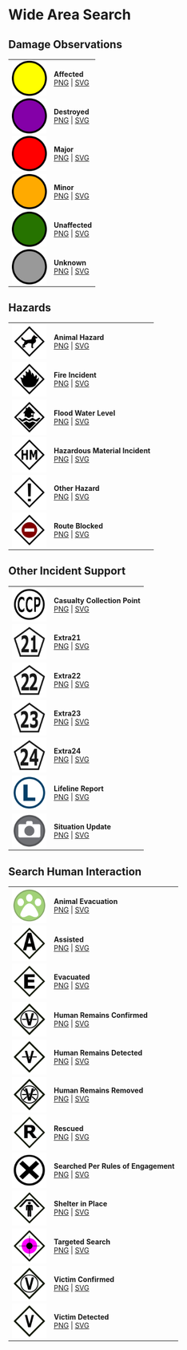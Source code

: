 # Wide Area Search
## Damage Observations
|            |                     |
| ---------- | ------------------- | 
| <img src="https://github.com/NAPSG/USR-Symbology/blob/main/Wide%20Area%20Search/Damage%20Observations/SVGs/USR_WideAreaSearch_DamangeObservation_Affected.svg" align="center" width="70px"/> | **Affected** <br> <a href="https://github.com/NAPSG/USR-Symbology/blob/main/Wide%20Area%20Search/Damage%20Observations/PNGs/USR_WideAreaSearch_DamangeObservation_Affected.png">PNG</a> \| <a href="https://github.com/NAPSG/USR-Symbology/blob/main/Wide%20Area%20Search/Damage%20Observations/SVGs/USR_WideAreaSearch_DamangeObservation_Affected.svg">SVG</a>|
| <img src="https://github.com/NAPSG/USR-Symbology/blob/main/Wide%20Area%20Search/Damage%20Observations/SVGs/USR_WideAreaSearch_DamangeObservation_Destroyed.svg" align="center" width="70px"/> | **Destroyed** <br> <a href="https://github.com/NAPSG/USR-Symbology/blob/main/Wide%20Area%20Search/Damage%20Observations/PNGs/USR_WideAreaSearch_DamangeObservation_Destroyed.png">PNG</a> \| <a href="https://github.com/NAPSG/USR-Symbology/blob/main/Wide%20Area%20Search/Damage%20Observations/SVGs/USR_WideAreaSearch_DamangeObservation_Destroyed.svg">SVG</a>|
| <img src="https://github.com/NAPSG/USR-Symbology/blob/main/Wide%20Area%20Search/Damage%20Observations/SVGs/USR_WideAreaSearch_DamangeObservation_Major.svg" align="center" width="70px"/> | **Major** <br> <a href="https://github.com/NAPSG/USR-Symbology/blob/main/Wide%20Area%20Search/Damage%20Observations/PNGs/USR_WideAreaSearch_DamangeObservation_Major.png">PNG</a> \| <a href="https://github.com/NAPSG/USR-Symbology/blob/main/Wide%20Area%20Search/Damage%20Observations/SVGs/USR_WideAreaSearch_DamangeObservation_Major.svg">SVG</a>|
| <img src="https://github.com/NAPSG/USR-Symbology/blob/main/Wide%20Area%20Search/Damage%20Observations/SVGs/USR_WideAreaSearch_DamangeObservation_Minor.svg" align="center" width="70px"/> | **Minor** <br> <a href="https://github.com/NAPSG/USR-Symbology/blob/main/Wide%20Area%20Search/Damage%20Observations/PNGs/USR_WideAreaSearch_DamangeObservation_Minor.png">PNG</a> \| <a href="https://github.com/NAPSG/USR-Symbology/blob/main/Wide%20Area%20Search/Damage%20Observations/SVGs/USR_WideAreaSearch_DamangeObservation_Minor.svg">SVG</a>|
| <img src="https://github.com/NAPSG/USR-Symbology/blob/main/Wide%20Area%20Search/Damage%20Observations/SVGs/USR_WideAreaSearch_DamangeObservation_Unaffected.svg" align="center" width="70px"/> | **Unaffected** <br> <a href="https://github.com/NAPSG/USR-Symbology/blob/main/Wide%20Area%20Search/Damage%20Observations/PNGs/USR_WideAreaSearch_DamangeObservation_Unaffected.png">PNG</a> \| <a href="https://github.com/NAPSG/USR-Symbology/blob/main/Wide%20Area%20Search/Damage%20Observations/SVGs/USR_WideAreaSearch_DamangeObservation_Unaffected.svg">SVG</a>|
| <img src="https://github.com/NAPSG/USR-Symbology/blob/main/Wide%20Area%20Search/Damage%20Observations/SVGs/USR_WideAreaSearch_DamangeObservation_Unknown.svg" align="center" width="70px"/> | **Unknown** <br> <a href="https://github.com/NAPSG/USR-Symbology/blob/main/Wide%20Area%20Search/Damage%20Observations/PNGs/USR_WideAreaSearch_DamangeObservation_Unknown.png">PNG</a> \| <a href="https://github.com/NAPSG/USR-Symbology/blob/main/Wide%20Area%20Search/Damage%20Observations/SVGs/USR_WideAreaSearch_DamangeObservation_Unknown.svg">SVG</a>|

## Hazards
|            |                     |
| ---------- | ------------------- |
| <img src="https://github.com/NAPSG/USR-Symbology/blob/main/Wide%20Area%20Search/Hazards/SVGs/USR_WAS_Hazard_AnimalHazard.svg" align="center" width="70px"/> | **Animal Hazard** <br> <a href="https://github.com/NAPSG/USR-Symbology/blob/main/Wide%20Area%20Search/Hazards/PNGs/USR_WAS_Hazard_AnimalHazard.png">PNG</a> \| <a href="https://github.com/NAPSG/USR-Symbology/blob/main/Wide%20Area%20Search/Hazards/SVGs/USR_WAS_Hazard_AnimalHazard.svg">SVG</a>|
| <img src="https://github.com/NAPSG/USR-Symbology/blob/main/Wide%20Area%20Search/Hazards/SVGs/USR_WAS_Hazard_FireIncident.svg" align="center" width="70px"/> | **Fire Incident** <br> <a href="https://github.com/NAPSG/USR-Symbology/blob/main/Wide%20Area%20Search/Hazards/PNGs/USR_WAS_Hazard_FireIncident.png">PNG</a> \| <a href="https://github.com/NAPSG/USR-Symbology/blob/main/Wide%20Area%20Search/Hazards/SVGs/USR_WAS_Hazard_FireIncident.svg">SVG</a>|
| <img src="https://github.com/NAPSG/USR-Symbology/blob/main/Wide%20Area%20Search/Hazards/SVGs/USR_WAS_Hazard_FloodWaterLevel.svg" align="center" width="70px"/> | **Flood Water Level** <br> <a href="https://github.com/NAPSG/USR-Symbology/blob/main/Wide%20Area%20Search/Hazards/PNGs/USR_WAS_Hazard_FloodWaterLevel.png">PNG</a> \| <a href="https://github.com/NAPSG/USR-Symbology/blob/main/Wide%20Area%20Search/Hazards/SVGs/USR_WAS_Hazard_FloodWaterLevel.svg">SVG</a>|
| <img src="https://github.com/NAPSG/USR-Symbology/blob/main/Wide%20Area%20Search/Hazards/SVGs/USR_WAS_Hazard_HazardousMaterialIncident.svg" align="center" width="70px"/> | **Hazardous Material Incident** <br> <a href="https://github.com/NAPSG/USR-Symbology/blob/main/Wide%20Area%20Search/Hazards/PNGs/USR_WAS_Hazard_HazardousMaterialIncident.png">PNG</a> \| <a href="https://github.com/NAPSG/USR-Symbology/blob/main/Wide%20Area%20Search/Hazards/SVGs/USR_WAS_Hazard_HazardousMaterialIncident.svg">SVG</a>|
| <img src="https://github.com/NAPSG/USR-Symbology/blob/main/Wide%20Area%20Search/Hazards/SVGs/USR_WAS_Hazard_OtherHazard.svg" align="center" width="70px"/> | **Other Hazard** <br> <a href="https://github.com/NAPSG/USR-Symbology/blob/main/Wide%20Area%20Search/Hazards/PNGs/USR_WAS_Hazard_OtherHazard.png">PNG</a> \| <a href="https://github.com/NAPSG/USR-Symbology/blob/main/Wide%20Area%20Search/Hazards/SVGs/USR_WAS_Hazard_OtherHazard.svg">SVG</a>|
| <img src="https://github.com/NAPSG/USR-Symbology/blob/main/Wide%20Area%20Search/Hazards/SVGs/USR_WAS_Hazard_RouteBlocked.svg" align="center" width="70px"/> | **Route Blocked** <br> <a href="https://github.com/NAPSG/USR-Symbology/blob/main/Wide%20Area%20Search/Hazards/PNGs/USR_WAS_Hazard_RouteBlocked.png">PNG</a> \| <a href="https://github.com/NAPSG/USR-Symbology/blob/main/Wide%20Area%20Search/Hazards/SVGs/USR_WAS_Hazard_RouteBlocked.svg">SVG</a>|

## Other Incident Support
|            |                     |
| ---------- | ------------------- |
| <img src="https://github.com/NAPSG/USR-Symbology/blob/main/Wide%20Area%20Search/Other%20Incident%20Support/SVGs/USR_WideAreaSearch_OtherIncidentSupport_CasualtyCollectionPoint.svg" align="center" width="70px"/> | **Casualty Collection Point** <br> <a href="https://github.com/NAPSG/USR-Symbology/blob/main/Wide%20Area%20Search/Other%20Incident%20Support/PNGs/USR_WideAreaSearch_OtherIncidentSupport_CasualtyCollectionPoint.png">PNG</a> \| <a href="https://github.com/NAPSG/USR-Symbology/blob/main/Wide%20Area%20Search/Other%20Incident%20Support/SVGs/USR_WideAreaSearch_OtherIncidentSupport_CasualtyCollectionPoint.svg">SVG</a>|
| <img src="https://github.com/NAPSG/USR-Symbology/blob/main/Wide%20Area%20Search/Other%20Incident%20Support/SVGs/USR_WideAreaSearch_OtherIncidentSupport_Extra21.svg" align="center" width="70px"/> | **Extra21** <br> <a href="https://github.com/NAPSG/USR-Symbology/blob/main/Wide%20Area%20Search/Other%20Incident%20Support/PNGs/USR_WideAreaSearch_OtherIncidentSupport_Extra21.png">PNG</a> \| <a href="https://github.com/NAPSG/USR-Symbology/blob/main/Wide%20Area%20Search/Other%20Incident%20Support/SVGs/USR_WideAreaSearch_OtherIncidentSupport_Extra21.svg">SVG</a>|
| <img src="https://github.com/NAPSG/USR-Symbology/blob/main/Wide%20Area%20Search/Other%20Incident%20Support/SVGs/USR_WideAreaSearch_OtherIncidentSupport_Extra22.svg" align="center" width="70px"/> | **Extra22** <br> <a href="https://github.com/NAPSG/USR-Symbology/blob/main/Wide%20Area%20Search/Other%20Incident%20Support/PNGs/USR_WideAreaSearch_OtherIncidentSupport_Extra22.png">PNG</a> \| <a href="https://github.com/NAPSG/USR-Symbology/blob/main/Wide%20Area%20Search/Other%20Incident%20Support/SVGs/USR_WideAreaSearch_OtherIncidentSupport_Extra22.svg">SVG</a>|
| <img src="https://github.com/NAPSG/USR-Symbology/blob/main/Wide%20Area%20Search/Other%20Incident%20Support/SVGs/USR_WideAreaSearch_OtherIncidentSupport_Extra23.svg" align="center" width="70px"/> | **Extra23** <br> <a href="https://github.com/NAPSG/USR-Symbology/blob/main/Wide%20Area%20Search/Other%20Incident%20Support/PNGs/USR_WideAreaSearch_OtherIncidentSupport_Extra23.png">PNG</a> \| <a href="https://github.com/NAPSG/USR-Symbology/blob/main/Wide%20Area%20Search/Other%20Incident%20Support/SVGs/USR_WideAreaSearch_OtherIncidentSupport_Extra23.svg">SVG</a>|
| <img src="https://github.com/NAPSG/USR-Symbology/blob/main/Wide%20Area%20Search/Other%20Incident%20Support/SVGs/USR_WideAreaSearch_OtherIncidentSupport_Extra24.svg" align="center" width="70px"/> | **Extra24** <br> <a href="https://github.com/NAPSG/USR-Symbology/blob/main/Wide%20Area%20Search/Other%20Incident%20Support/PNGs/USR_WideAreaSearch_OtherIncidentSupport_Extra24.png">PNG</a> \| <a href="https://github.com/NAPSG/USR-Symbology/blob/main/Wide%20Area%20Search/Other%20Incident%20Support/SVGs/USR_WideAreaSearch_OtherIncidentSupport_Extra24.svg">SVG</a>|
| <img src="https://github.com/NAPSG/USR-Symbology/blob/main/Wide%20Area%20Search/Other%20Incident%20Support/SVGs/USR_WideAreaSearch_OtherIncidentSupport_LifelineReport.svg" align="center" width="70px"/> | **Lifeline Report** <br> <a href="https://github.com/NAPSG/USR-Symbology/blob/main/Wide%20Area%20Search/Other%20Incident%20Support/PNGs/USR_WideAreaSearch_OtherIncidentSupport_LifelineReport.png">PNG</a> \| <a href="https://github.com/NAPSG/USR-Symbology/blob/main/Wide%20Area%20Search/Other%20Incident%20Support/SVGs/USR_WideAreaSearch_OtherIncidentSupport_LifelineReport.svg">SVG</a>|
| <img src="https://github.com/NAPSG/USR-Symbology/blob/main/Wide%20Area%20Search/Other%20Incident%20Support/SVGs/USR_WideAreaSearch_OtherIncidentSupport_SituationUpdate.svg" align="center" width="70px"/> | **Situation Update** <br> <a href="https://github.com/NAPSG/USR-Symbology/blob/main/Wide%20Area%20Search/Other%20Incident%20Support/PNGs/USR_WideAreaSearch_OtherIncidentSupport_SituationUpdate.png">PNG</a> \| <a href="https://github.com/NAPSG/USR-Symbology/blob/main/Wide%20Area%20Search/Other%20Incident%20Support/SVGs/USR_WideAreaSearch_OtherIncidentSupport_SituationUpdate.svg">SVG</a>|

## Search Human Interaction
|            |                     |
| ---------- | ------------------- |
| <img src="https://github.com/NAPSG/USR-Symbology/blob/main/Wide%20Area%20Search/Search%20Human%20Interaction/SVGs/USR_WideAreaSearch_SearchHumanInteractions_AnimalEvacuation.svg" align="center" width="70px"/> | **Animal Evacuation** <br> <a href="https://github.com/NAPSG/USR-Symbology/blob/main/Wide%20Area%20Search/Search%20Human%20Interaction/PNGs/USR_WideAreaSearch_SearchHumanInteractions_AnimalEvacuation.png">PNG</a> \| <a href="https://github.com/NAPSG/USR-Symbology/blob/main/Wide%20Area%20Search/Search%20Human%20Interaction/SVGs/USR_WideAreaSearch_SearchHumanInteractions_AnimalEvacuation.svg">SVG</a>|
| <img src="https://github.com/NAPSG/USR-Symbology/blob/main/Wide%20Area%20Search/Search%20Human%20Interaction/SVGs/USR_WideAreaSearch_SearchHumanInteractions_Assisted.svg" align="center" width="70px"/> | **Assisted** <br> <a href="https://github.com/NAPSG/USR-Symbology/blob/main/Wide%20Area%20Search/Search%20Human%20Interaction/PNGs/USR_WideAreaSearch_SearchHumanInteractions_Assisted.png">PNG</a> \| <a href="https://github.com/NAPSG/USR-Symbology/blob/main/Wide%20Area%20Search/Search%20Human%20Interaction/SVGs/USR_WideAreaSearch_SearchHumanInteractions_Assisted.svg">SVG</a>|
| <img src="https://github.com/NAPSG/USR-Symbology/blob/main/Wide%20Area%20Search/Search%20Human%20Interaction/SVGs/USR_WideAreaSearch_SearchHumanInteractions_Evacuated.svg" align="center" width="70px"/> | **Evacuated** <br> <a href="https://github.com/NAPSG/USR-Symbology/blob/main/Wide%20Area%20Search/Search%20Human%20Interaction/PNGs/USR_WideAreaSearch_SearchHumanInteractions_Evacuated.png">PNG</a> \| <a href="https://github.com/NAPSG/USR-Symbology/blob/main/Wide%20Area%20Search/Search%20Human%20Interaction/SVGs/USR_WideAreaSearch_SearchHumanInteractions_Evacuated.svg">SVG</a>|
| <img src="https://github.com/NAPSG/USR-Symbology/blob/main/Wide%20Area%20Search/Search%20Human%20Interaction/SVGs/USR_WideAreaSearch_SearchHumanInteractions_HumanRemainsConfirmed.svg" align="center" width="70px"/> | **Human Remains Confirmed** <br> <a href="https://github.com/NAPSG/USR-Symbology/blob/main/Wide%20Area%20Search/Search%20Human%20Interaction/PNGs/USR_WideAreaSearch_SearchHumanInteractions_HumanRemainsConfirmed.png">PNG</a> \| <a href="https://github.com/NAPSG/USR-Symbology/blob/main/Wide%20Area%20Search/Search%20Human%20Interaction/SVGs/USR_WideAreaSearch_SearchHumanInteractions_HumanRemainsConfirmed.svg">SVG</a>|
| <img src="https://github.com/NAPSG/USR-Symbology/blob/main/Wide%20Area%20Search/Search%20Human%20Interaction/SVGs/USR_WideAreaSearch_SearchHumanInteractions_HumanRemainsDetected.svg" align="center" width="70px"/> | **Human Remains Detected** <br> <a href="https://github.com/NAPSG/USR-Symbology/blob/main/Wide%20Area%20Search/Search%20Human%20Interaction/PNGs/USR_WideAreaSearch_SearchHumanInteractions_HumanRemainsDetected.png">PNG</a> \| <a href="https://github.com/NAPSG/USR-Symbology/blob/main/Wide%20Area%20Search/Search%20Human%20Interaction/SVGs/USR_WideAreaSearch_SearchHumanInteractions_HumanRemainsDetected.svg">SVG</a>|
| <img src="https://github.com/NAPSG/USR-Symbology/blob/main/Wide%20Area%20Search/Search%20Human%20Interaction/SVGs/USR_WideAreaSearch_SearchHumanInteractions_HumanRemainsRemoved.svg" align="center" width="70px"/> | **Human Remains Removed** <br> <a href="https://github.com/NAPSG/USR-Symbology/blob/main/Wide%20Area%20Search/Search%20Human%20Interaction/PNGs/USR_WideAreaSearch_SearchHumanInteractions_HumanRemainsRemoved.png">PNG</a> \| <a href="https://github.com/NAPSG/USR-Symbology/blob/main/Wide%20Area%20Search/Search%20Human%20Interaction/SVGs/USR_WideAreaSearch_SearchHumanInteractions_HumanRemainsRemoved.svg">SVG</a>|
| <img src="https://github.com/NAPSG/USR-Symbology/blob/main/Wide%20Area%20Search/Search%20Human%20Interaction/SVGs/USR_WideAreaSearch_SearchHumanInteractions_Rescued.svg" align="center" width="70px"/> | **Rescued** <br> <a href="https://github.com/NAPSG/USR-Symbology/blob/main/Wide%20Area%20Search/Search%20Human%20Interaction/PNGs/USR_WideAreaSearch_SearchHumanInteractions_Rescued.png">PNG</a> \| <a href="https://github.com/NAPSG/USR-Symbology/blob/main/Wide%20Area%20Search/Search%20Human%20Interaction/SVGs/USR_WideAreaSearch_SearchHumanInteractions_Rescued.svg">SVG</a>|
| <img src="https://github.com/NAPSG/USR-Symbology/blob/main/Wide%20Area%20Search/Search%20Human%20Interaction/SVGs/USR_WideAreaSearch_SearchHumanInteractions_SearchedPerRulesofEngagement.svg" align="center" width="70px"/> | **Searched Per Rules of Engagement** <br> <a href="https://github.com/NAPSG/USR-Symbology/blob/main/Wide%20Area%20Search/Search%20Human%20Interaction/PNGs/USR_WideAreaSearch_SearchHumanInteractions_SearchedPerRulesofEngagement.png">PNG</a> \| <a href="https://github.com/NAPSG/USR-Symbology/blob/main/Wide%20Area%20Search/Search%20Human%20Interaction/SVGs/USR_WideAreaSearch_SearchHumanInteractions_SearchedPerRulesofEngagement.svg">SVG</a>|
| <img src="https://github.com/NAPSG/USR-Symbology/blob/main/Wide%20Area%20Search/Search%20Human%20Interaction/SVGs/USR_WideAreaSearch_SearchHumanInteractions_ShelterinPlace.svg" align="center" width="70px"/> | **Shelter in Place** <br> <a href="https://github.com/NAPSG/USR-Symbology/blob/main/Wide%20Area%20Search/Search%20Human%20Interaction/PNGs/USR_WideAreaSearch_SearchHumanInteractions_ShelterinPlace.png">PNG</a> \| <a href="https://github.com/NAPSG/USR-Symbology/blob/main/Wide%20Area%20Search/Search%20Human%20Interaction/SVGs/USR_WideAreaSearch_SearchHumanInteractions_ShelterinPlace.svg">SVG</a>|
| <img src="https://github.com/NAPSG/USR-Symbology/blob/main/Wide%20Area%20Search/Search%20Human%20Interaction/SVGs/USR_WideAreaSearch_SearchHumanInteractions_TargetedSearch.svg" align="center" width="70px"/> | **Targeted Search** <br> <a href="https://github.com/NAPSG/USR-Symbology/blob/main/Wide%20Area%20Search/Search%20Human%20Interaction/PNGs/USR_WideAreaSearch_SearchHumanInteractions_TargetedSearch BY.png">PNG</a> \| <a href="https://github.com/NAPSG/USR-Symbology/blob/main/Wide%20Area%20Search/Search%20Human%20Interaction/SVGs/USR_WideAreaSearch_SearchHumanInteractions_TargetedSearch BY.svg">SVG</a>|
| <img src="https://github.com/NAPSG/USR-Symbology/blob/main/Wide%20Area%20Search/Search%20Human%20Interaction/SVGs/USR_WideAreaSearch_SearchHumanInteractions_VictimConfirmed.svg" align="center" width="70px"/> | **Victim Confirmed** <br> <a href="https://github.com/NAPSG/USR-Symbology/blob/main/Wide%20Area%20Search/Search%20Human%20Interaction/PNGs/USR_WideAreaSearch_SearchHumanInteractions_VictimConfirmed.png">PNG</a> \| <a href="https://github.com/NAPSG/USR-Symbology/blob/main/Wide%20Area%20Search/Search%20Human%20Interaction/SVGs/USR_WideAreaSearch_SearchHumanInteractions_VictimConfirmed.svg">SVG</a>|
| <img src="https://github.com/NAPSG/USR-Symbology/blob/main/Wide%20Area%20Search/Search%20Human%20Interaction/SVGs/USR_WideAreaSearch_SearchHumanInteractions_VictimDetected.svg" align="center" width="70px"/> | **Victim Detected** <br> <a href="https://github.com/NAPSG/USR-Symbology/blob/main/Wide%20Area%20Search/Search%20Human%20Interaction/PNGs/USR_WideAreaSearch_SearchHumanInteractions_VictimDetected.png">PNG</a> \| <a href="https://github.com/NAPSG/USR-Symbology/blob/main/Wide%20Area%20Search/Search%20Human%20Interaction/SVGs/USR_WideAreaSearch_SearchHumanInteractions_VictimDetected.svg">SVG</a>|
